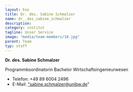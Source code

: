 ```yaml
---
layout: bio
title: Dr. des. Sabine Schmalzer
name: dr__des_sabine_schmalzer
description: 
category: institut
tagline: Unser Service
image: "media/team-members/10.jpg"
parent: Team
typ: staff
---
```


**Dr. des. Sabine Schmalzer**

Programmkoordinatorin Bachelor Wirtschaftsingenieurwesen

- Telefon:  +49 89 6004 2496
- E-Mail:  <a href="sabine.schmalzer@unibw.de">"sabine.schmalzer@unibw.de"</a>
